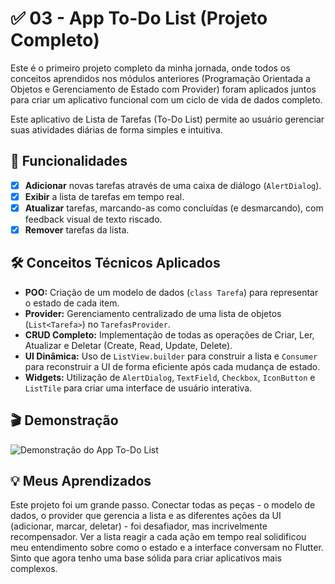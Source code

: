 # ✅ 03 - App To-Do List (Projeto Completo)

Este é o primeiro projeto completo da minha jornada, onde todos os conceitos aprendidos nos módulos anteriores (Programação Orientada a Objetos e Gerenciamento de Estado com Provider) foram aplicados juntos para criar um aplicativo funcional com um ciclo de vida de dados completo.

Este aplicativo de Lista de Tarefas (To-Do List) permite ao usuário gerenciar suas atividades diárias de forma simples e intuitiva.

## 🎯 Funcionalidades

- [x] **Adicionar** novas tarefas através de uma caixa de diálogo (`AlertDialog`).
- [x] **Exibir** a lista de tarefas em tempo real.
- [x] **Atualizar** tarefas, marcando-as como concluídas (e desmarcando), com feedback visual de texto riscado.
- [x] **Remover** tarefas da lista.

## 🛠️ Conceitos Técnicos Aplicados

- **POO:** Criação de um modelo de dados (`class Tarefa`) para representar o estado de cada item.
- **Provider:** Gerenciamento centralizado de uma lista de objetos (`List<Tarefa>`) no `TarefasProvider`.
- **CRUD Completo:** Implementação de todas as operações de Criar, Ler, Atualizar e Deletar (Create, Read, Update, Delete).
- **UI Dinâmica:** Uso de `ListView.builder` para construir a lista e `Consumer` para reconstruir a UI de forma eficiente após cada mudança de estado.
- **Widgets:** Utilização de `AlertDialog`, `TextField`, `Checkbox`, `IconButton` e `ListTile` para criar uma interface de usuário interativa.

## 🎬 Demonstração

![Demonstração do App To-Do List](./to_do_app/assets/to_do_demo.gif)

## 💡 Meus Aprendizados

Este projeto foi um grande passo. Conectar todas as peças - o modelo de dados, o provider que gerencia a lista e as diferentes ações da UI (adicionar, marcar, deletar) - foi desafiador, mas incrivelmente recompensador. Ver a lista reagir a cada ação em tempo real solidificou meu entendimento sobre como o estado e a interface conversam no Flutter. Sinto que agora tenho uma base sólida para criar aplicativos mais complexos.